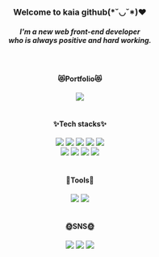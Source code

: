 <!--
**kaia-dan/kaia-dan** is a ✨ _special_ ✨ repository because its `README.md` (this file) appears on your GitHub profile.

Here are some ideas to get you started:

- 🔭 I’m currently working on ...
- 🌱 I’m currently learning ...
- 👯 I’m looking to collaborate on ...
- 🤔 I’m looking for help with ...
- 💬 Ask me about ...
- 📫 How to reach me: ...
- 😄 Pronouns: ...
- ⚡ Fun fact: ...
-->
<!-- 이름 : 뱃지에 쓸 이름(내용)
색상코드 : # 제외하고 입력 (ex. #FFCA28 -> FFCA28)
로고명 : 아이콘 이름 정확하게 입력
로고색 : 로고의 색깔 (보통 뱃지 배경이 흰색이라면 검은색으로, 그 외에는 흰색으로 설정) -->
<!-- <img src="https://img.shields.io/badge/이름-색상코드?style=flat-square&logo=로고명&logoColor=로고색"/> -->



  

  <div align="center">
    <h3>Welcome to kaia github(*˘◡˘*)♥</h3>
    <h5>I'm a new web front-end developer <br>who is always positive and hard working.</h5>
    <br>
    <h4>😻Portfolio😻</h4>
    <a href="https://kaia-dan.github.io/sojung_portfolio/" target="_blank"><img src="https://img.shields.io/badge/Click to view!-E71D29?style=flat-square&logo=Undertale&logoColor=white"/></a>
    <br><br>
    <h4>✨Tech stacks✨</h4>
    <!-- HTML -->
    <img src="https://img.shields.io/badge/HTML5-E34F26?style=flat-square&logo=HTML5&logoColor=white"/>
    <!-- CSS -->
    <img src="https://img.shields.io/badge/CSS3-1572B6?style=flat-square&logo=CSS3&logoColor=white"/>
    <!-- Sass -->
    <img src="https://img.shields.io/badge/Sass-CC6699?style=flat-square&logo=Sass&logoColor=white"/>
    <!-- JavaScript -->
    <img src="https://img.shields.io/badge/JavaScript-F7DF1E?style=flat-square&logo=JavaScript&logoColor=white"/>
    <!-- jQuery -->
    <img src="https://img.shields.io/badge/jQuery-0769AD?style=flat-square&logo=jQuery&logoColor=white"/>
    <br>
    <!-- 일러스트 -->
    <img src="https://img.shields.io/badge/Illustrator-FF9A00?style=flat-square&logo=Adobe Illustrator&logoColor=white"/>
    <!-- 포토샵 -->
    <img src="https://img.shields.io/badge/Photoshop-31A8FF?style=flat-square&logo=Adobe Photoshop&logoColor=white"/>
    <!-- XD -->
    <img src="https://img.shields.io/badge/Adobe XD-FF61F6?style=flat-square&logo=Adobe XD&logoColor=white"/>
    <!-- Figma -->
    <img src="https://img.shields.io/badge/Figma-F24E1E?style=flat-square&logo=Figma&logoColor=white"/>
    <br><br>
    <h4>💎Tools💎</h4>
    <img src="https://img.shields.io/badge/Visual Studio Code-007ACC?style=flat-square&logo=Visual Studio Code&logoColor=white"/>
    <img src="https://img.shields.io/badge/GitHub-181717?style=flat-square&logo=GitHub&logoColor=white"/>
    <br><br>
    <h4>🌞SNS🌞</h4>
    <a href="https://kaia-dan.tistory.com/" target="_blank"><img src="https://img.shields.io/badge/Tistory-000000?style=flat-square&logo=Tistory&logoColor=white"/></a>
    <a href="https://www.instagram.com/_ho__ji" target="_blank"><img src="https://img.shields.io/badge/Instagram-E4405F?style=flat-square&logo=Instagram&logoColor=white"/></a>
    <a href="https://open.kakao.com/o/sceJdUXd" target="_blank"><img src="https://img.shields.io/badge/Open KakaoTalk-FFCD00?style=flat-square&logo=KakaoTalk&logoColor=white"/></a>
</div>
  
 


